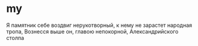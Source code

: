 # my
Я памятник себе воздвиг нерукотворный,
к нему не зарастет народная тропа,
Вознесся выше он, главою непокорной,
Александрийского столпа